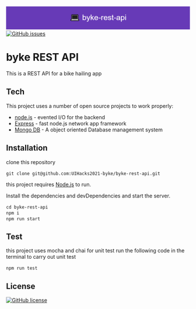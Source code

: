 ![image](./logo.png)
[![GitHub issues](https://img.shields.io/github/issues/UIHacks2021-byke/byke-rest-api?style=for-the-badge)](https://github.com/UIHacks2021-byke/byke-rest-api/issues)
# byke REST API

 
This is a REST API for a bike hailing app



## Tech

This project uses a number of open source projects to work properly:

- [node.js](http://nodejs.org) - evented I/O for the backend
- [Express](http://expressjs.com) - fast node.js network app framework
- [Mongo DB](https://www.mongodb.com/) - A object oriented Database management system


## Installation
clone this repository
``` 
git clone git@github.com:UIHacks2021-byke/byke-rest-api.git
```
this project requires [Node.js](https://nodejs.org/) to run.

Install the dependencies and devDependencies and start the server.

```
cd byke-rest-api
npm i
npm run start
```

## Test
this project uses mocha and chai for unit test
run the following code in the terminal to carry out unit test
``` 
npm run test
```
## License

[![GitHub license](https://img.shields.io/github/license/UIHacks2021-byke/byke-rest-api?style=for-the-badge)](https://github.com/UIHacks2021-byke/byke-rest-api/blob/main/LICENSE)



